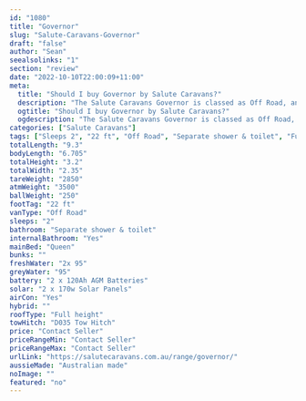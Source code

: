 ```yaml
---
id: "1080"
title: "Governor"
slug: "Salute-Caravans-Governor"
draft: "false"
author: "Sean"
seealsolinks: "1"
section: "review"
date: "2022-10-10T22:00:09+11:00"
meta:
  title: "Should I buy Governor by Salute Caravans?"
  description: "The Salute Caravans Governor is classed as Off Road, and sleeps 2 people. It is Australian made and comes in at 22 ft. It generally has Separate shower & toilet."
  ogtitle: "Should I buy Governor by Salute Caravans?"
  ogdescription: "The Salute Caravans Governor is classed as Off Road, and sleeps 2 people. It is Australian made and comes in at 22 ft. It generally has Separate shower & toilet."
categories: ["Salute Caravans"]
tags: ["Sleeps 2", "22 ft", "Off Road", "Separate shower & toilet", "Full height", "Price Unknown", "Australian made"]
totalLength: "9.3"
bodyLength: "6.705"
totalHeight: "3.2"
totalWidth: "2.35"
tareWeight: "2850"
atmWeight: "3500"
ballWeight: "250"
footTag: "22 ft"
vanType: "Off Road"
sleeps: "2"
bathroom: "Separate shower & toilet"
internalBathroom: "Yes"
mainBed: "Queen"
bunks: ""
freshWater: "2x 95"
greyWater: "95"
battery: "2 x 120Ah AGM Batteries"
solar: "2 x 170w Solar Panels"
airCon: "Yes"
hybrid: ""
roofType: "Full height"
towHitch: "D035 Tow Hitch"
price: "Contact Seller"
priceRangeMin: "Contact Seller"
priceRangeMax: "Contact Seller"
urlLink: "https://salutecaravans.com.au/range/governor/"
aussieMade: "Australian made"
noImage: ""
featured: "no"
---
```

